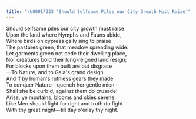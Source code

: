 ```yaml
---
title: "\U0001F333 'Should Selfsame Piles our City Growth Must Raise'"
---
```


Should selfsame piles our city growth must raise<br>
Upon the land where Nymphs and Fauns abide,<br>
Where birds on cypress gaily sing to praise<br>
The pastures green, that meadow spreading wide:<br>
Let garments green not cede their dwelling place,<br>
Nor creatures bold their long-reigned land resign;<br>
For blocks upon them built are but disgrace<br>
—To Nature, and to Gaia's grand design.<br>
And if by human's ruthless gears they made<br>
To conquer Nature—quench her gentle mien—<br>
Shall she be curb'd, against them do crusade!<br>
Arise, ye moutains, blooms and skies serene:<br>
Like Men should fight for right and truth do fight<br>
With thy great might—till day o'erlay thy night.

